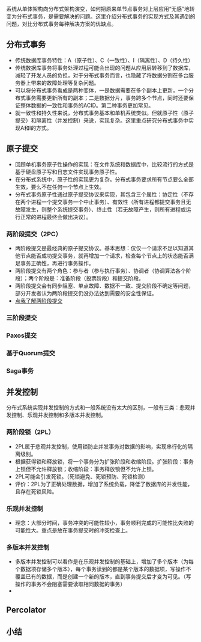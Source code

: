 系统从单体架构向分布式架构演变，如何把原来单节点事务对上层应用“无感”地转变为分布式事务，是需要解决的问题。这里介绍分布式事务的实现方式及其遇到的问题，对比分布式事务每种解决方案的优缺点。

## 分布式事务

- 传统数据库事务特性：A（原子性）、C（一致性）、I（隔离性）、D（持久性）
- 传统数据库事务将事务处理过程可能会出现的问题从应用层转移到了数据库，减轻了开发人员的负担，对于分布式事务而言，也隐藏了将数据分割在多台服务器上带来的故障处理等复杂问题。
- 可以将分布式事务看成是两种变体，一是数据需要在多个副本上更新，一个分布式事务需要更新所有的副本；二是数据分片，事务跨多个节点，同时还要保证整体数据的一致性和事务的ACID。第二种事务更加常见。
- 就一致性和持久性来说，分布式事务基本和单机系统类似。但就原子性（原子提交）和隔离性（并发控制）来说，实现复杂。这里重点研究分布式事务中实现A和I的方式。

## 原子提交

- 回顾单机事务原子性操作的实现：在文件系统和数据库中，比较流行的方式是基于硬盘原子写和日志文件实现事务原子性。
- 在分布式系统中，原子性的实现更为复杂。分布式事务要求所有节点要么全部生效，要么不在任何一个节点上生效。
- 分布式事务原子性通过原子提交协议来实现，其包含三个属性：协定性（不存在两个进程一个提交事务一个中止事务）、有效性（所有进程都提交事务且无故障发生，则整个系统提交事务）、终止性（若无故障产生，则所有进程或运行正常的进程最终会做出决议）。

### 两阶段提交（2PC）

- 两阶段提交是最经典的原子提交协议。基本思想：仅仅一个请求不足以知道其他节点能否成功提交事务，就再增加一个请求，检查每个节点上的状态能否满足事务正确性，再进行事务操作。
- 两阶段提交有两个角色：参与者（参与执行事务）、协调者（协调算法各个阶段）；两个阶段是：准备阶段（投票阶段）和提交阶段。
- 两阶段提交会有同步阻塞、单点故障、数据不一致、提交阶段不确定等问题，部分开发者认为两阶段提交仍没办法达到需要的安全性保证。
- [点我了解两阶段提交](https://zh.wikipedia.org/zh-hans/%E4%BA%8C%E9%98%B6%E6%AE%B5%E6%8F%90%E4%BA%A4)

### 三阶段提交

### Paxos提交

### 基于Quorum提交

### Saga事务


## 并发控制

分布式系统实现并发控制的方式和一般系统没有太大的区别，一般有三类：悲观并发控制、乐观并发控制和多版本并发控制。

### 两阶段锁（2PL）

- 2PL属于悲观并发控制，使用锁防止并发事务对数据的影响，实现串行化的隔离级别。
- 根据获得锁和释放锁，将一个事务分为扩张阶段和收缩阶段。扩张阶段：事务上锁但不允许释放锁；收缩阶段：事务释放锁但不允许上锁。
- 2PL可能会引发死锁。（死锁避免、死锁预防、死锁检测）
- 评价：2PL为了正确处理数据，增加了系统负载，降低了数据库的并发性能，且存在死锁风险。

### 乐观并发控制

- 理念：大部分时间，事务冲突的可能性较小，事务顺利完成的可能性比失败的可能性大。重点是放在事务提交时的冲突检查上。

### 多版本并发控制

- 多版本并发控制可以看作是在乐观并发控制的基础上，增加了多个版本（为每个数据项存储多个版本），每个事务读到的都是某个版本的数据项，写操作不覆盖已有的数据，而是创建一个新的版本，直到事务提交后才变为可见。（写操作的事务不会阻塞需要读取相同数据的事务）
- 

## Percolator



## 小结





